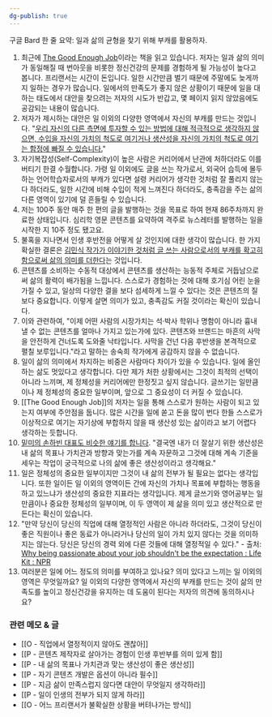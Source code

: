 ```yaml
---
dg-publish: true
---
```

구글 Bard 한 줄 요약: 일과 삶의 균형을 찾기 위해 부캐를 활용하자.

1. 최근에 [The Good Enough Job](https://www.amazon.co.uk/Good-Enough-Job-What-First/dp/1529146305/ref=m_pd_aw_sbs_sccl_2/258-9189737-7108246?pd_rd_w=K9Cyl&content-id=amzn1.sym.4307fc32-cf86-4f3b-af22-8ec24fbb8e6d&pf_rd_p=4307fc32-cf86-4f3b-af22-8ec24fbb8e6d&pf_rd_r=9EK0DARZ7ZDBNVA1BW7W&pd_rd_wg=QEwd6&pd_rd_r=0e9614a5-beca-4343-8583-c7825baac50d&pd_rd_i=1529146305&psc=1)이라는 책을 읽고 있습니다. 저자는 일과 삶의 의미가 동일해질 때 번아웃을 비롯한 정신건강의 문제를 경험하게 될 가능성이 높다고 봅니다. 프리랜서는 시간이 돈입니다. 일한 시간만큼 벌기 때문에 주말에도 늦게까지 일하는 경우가 많습니다. 일에서의 만족도가 좋지 않은 상황이기 때문에 일을 대하는 태도에서 대안을 찾으려는 저자의 시도가 반갑고, 몇 페이지 읽지 않았음에도 공감되는 내용이 많습니다.  
2. 저자가 제시하는 대안은 일 이외의 다양한 영역에서 자신의 부캐를 만드는 것입니다. "[우리 자신의 다른 측면에 투자할 수 있는 방법에 대해 적극적으로 생각하지 않으면, 수입을 자신의 가치의 척도로 여기거나 생산성을 자신의 가치의 척도로 여기는 함정에 빠질 수 있습니다.](https://share.snipd.com/snip/d27c5b45-34e9-4113-92a3-fcbadb039f1d)"
3. 자기복잡성(Self-Complexity)이 높은 사람은 커리어에서 난관에 처하더라도 이를 버티기 한결 수월합니다. 가령 일 이외에도 글을 쓰는 작가로서, 외국어 습득에 몰두하는 언어학습자로서의 부캐가 있다면 설령 커리어가 생각한 것처럼 잘 풀리지 않는다 하더라도, 일한 시간에 비해 수입이 적게 느껴진다 하더라도, 충족감을 주는 삶의 다른 영역이 있기에 덜 흔들릴 수 있습니다.
4. 저는 100주 동안 매주 한 편의 글을 발행하는 것을 목표로 하여 현재 86주차까지 완료한 상태입니다. 심리학 영문 콘텐츠를 요약하여 격주로 뉴스레터를 발행하는 일을 시작한 지 10주 정도 됐고요. 
5. 불혹을 지나면서 인생 후반전을 어떻게 살 것인지에 대한 생각이 많습니다. 한 가지 확실한 결론은 [김민식 작가가 이야기한 것처럼 글 쓰는 사람으로서의 부캐를 확고히 함으로써 삶의 의미를 더한다](https://www.youtube.com/watch?v=UiXG9iqC11s)는 것입니다. 
6. 콘텐츠를 소비하는 수동적 대상에서 콘텐츠를 생산하는 능동적 주체로 거듭남으로써 삶의 활력이 배가됨을 느낍니다. 스스로가 경험하는 것에 대해 호기심 어린 눈을 가질 수 있고, 일상의 다양한 결을 보다 섬세하게 느낄 수 있다는 것은 콘텐츠의 질보다 중요합니다. 이렇게 살면 의미가 있고, 충족감도 커질 것이라는 확신이 있습니다.
7. 이와 관련하여, "이제 어떤 사람의 시장가치는 석·박사 학위나 명함이 아니라 흉내 낼 수 없는 콘텐츠를 얼마나 가지고 있는가에 있다. 콘텐츠와 브랜드는 마흔의 사막을 안전하게 건너도록 도와줄 낙타입니다. 사막을 건넌 다음 후반생을 본격적으로 펼칠 보루입니다."라고 말하는 송숙희 작가에게 공감하지 않을 수 없습니다. 
8. 일이 삶의 의미에서 차지하는 비중은 사람마다 차이가 있을 수 있습니다. 일에 올인하는 삶도 멋있다고 생각합니다. 다만 제가 처한 상황에서는 그것이 최적의 선택이 아니라 느끼며, 제 정체성을 커리어에만 한정짓고 싶지 않습니다. 글쓰기는 일만큼이나 제 정체성의 중요한 일부이며, 앞으로 그 중요성이 더 커질 수 있습니다.  
9. [[The Good Enough Job]]의 저자는 일을 통해 스스로가 원하는 사람이 되고 있는지 여부에 주안점을 둡니다. 많은 시간을 일에 쏟고 돈을 많이 번다 한들 스스로가 이상적으로 여기는 자기상에 부합하지 않을 때 생산성 있는 삶이라고 보기 어렵다 생각하는 듯합니다.
10. [밑미의 손하빈 대표도 비슷한 얘기를 합니다](https://stibee.com/api/v1.0/emails/share/CxFomYjewcJtSag-XtcqveSwAc_X57E=). "결국엔 내가 더 잘살기 위한 생산성은 내 삶의 목표나 가치관과 방향과 맞는가를 계속 자문하고 그것에 대해 계속 기준을 세우는 작업이 궁극적으로 나의 삶에 좋은 생산성이라고 생각해요."
11. 일은 정체성의 중요한 일부이지만 그것이 내 삶의 전부가 될 필요는 없다는 생각입니다. 또한 일이든 일 이외의 영역이든 간에 자신의 가치나 목표에 부합하는 행동을 하고 있느냐가 생산성의 중요한 지표라는 생각입니다. 제게 글쓰기와 영어공부는 일만큼이나 중요한 정체성의 일부이며, 이 두 영역이 제 삶을 의미 있고 생산적으로 만든다는 확신이 있습니다. 
12. "만약 당신이 당신의 직업에 대해 열정적인 사람은 아니라 하더라도, 그것이 당신이 좋은 직원이나 좋은 동료가 아니라거나 당신의 일이 가치 있지 않다는 것을 의미하지는 않는다. 당신은 당신의 경력 외에 다른 것들에 대해 열정적일 수 있다." - 출처: [Why being passionate about your job shouldn't be the expectation : Life Kit : NPR](https://www.npr.org/transcripts/1076978534)
13. 여러분은 일에 어느 정도의 의미를 부여하고 있나요? 의미 있다고 느끼는 일 이외의 영역은 무엇일까요? 일 이외의 다양한 영역에서 자신의 부캐를 만드는 것이 삶의 만족도를 높이고 정신건강을 유지하는 데 도움이 된다는 저자의 의견에 동의하시나요?

### 관련 메모 & 글
- [[O - 직업에서 열정적이지 않아도 괜찮아]]
- [[P - 콘텐츠 제작자로 살아가는 경험이 인생 후반부를 의미 있게 함]]
- [[P - 내 삶의 목표나 가치관과 맞는 생산성이 좋은 생산성]]
- [[P - 자기 콘텐츠 개발은 옵션이 아니라 필수]]
- [[P - 지금 삶이 만족스럽지 않다면 대안이 무엇일지 생각하라]]
- [[P - 일이 인생의 전부가 되지 않게 하라]]
- [[O - 어느 프리랜서가 불확실한 상황을 버텨나가는 방식]]